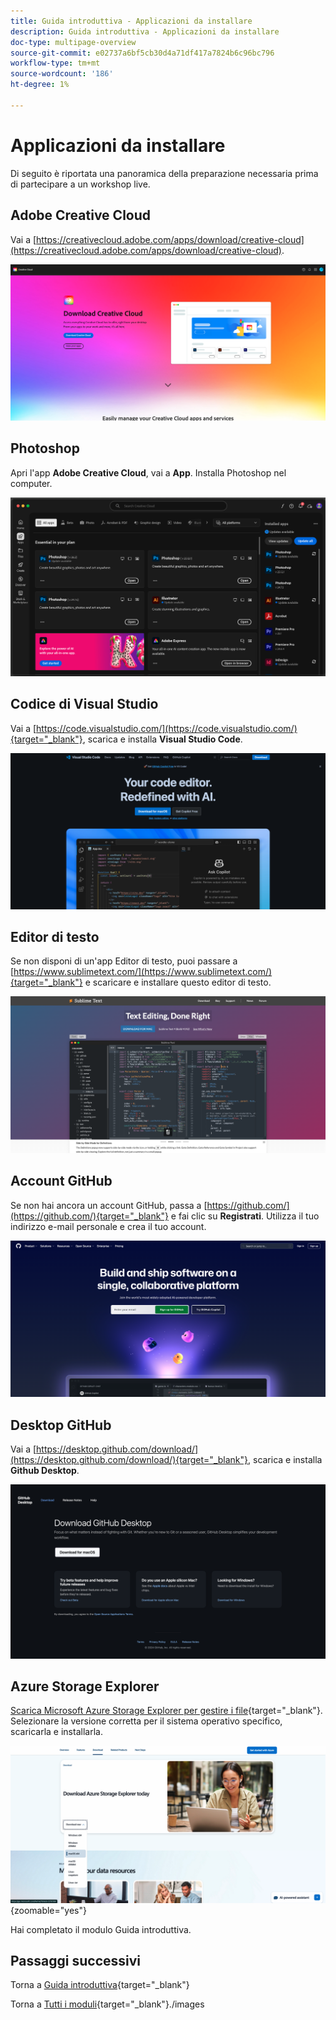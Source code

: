 ```yaml
---
title: Guida introduttiva - Applicazioni da installare
description: Guida introduttiva - Applicazioni da installare
doc-type: multipage-overview
source-git-commit: e02737a6bf5cb30d4a71df417a7824b6c96bc796
workflow-type: tm+mt
source-wordcount: '186'
ht-degree: 1%

---
```


# Applicazioni da installare

Di seguito è riportata una panoramica della preparazione necessaria prima di partecipare a un workshop live.

## Adobe Creative Cloud

Vai a [https://creativecloud.adobe.com/apps/download/creative-cloud](https://creativecloud.adobe.com/apps/download/creative-cloud).

![Nuova integrazione Adobe I/O](./images/cc.png)

## Photoshop

Apri l&#39;app **Adobe Creative Cloud**, vai a **App**. Installa Photoshop nel computer.

![Nuova integrazione Adobe I/O](./images/psd.png)

## Codice di Visual Studio

Vai a [https://code.visualstudio.com/](https://code.visualstudio.com/){target="_blank"}, scarica e installa **Visual Studio Code**.

![Blocca](./images/vsc1.png)

## Editor di testo

Se non disponi di un&#39;app Editor di testo, puoi passare a [https://www.sublimetext.com/](https://www.sublimetext.com/){target="_blank"} e scaricare e installare questo editor di testo.

![Blocca](./images/text1.png)

## Account GitHub

Se non hai ancora un account GitHub, passa a [https://github.com/](https://github.com/){target="_blank"} e fai clic su **Registrati**. Utilizza il tuo indirizzo e-mail personale e crea il tuo account.

![Blocca](./images/git.png)

## Desktop GitHub

Vai a [https://desktop.github.com/download/](https://desktop.github.com/download/){target="_blank"}, scarica e installa **Github Desktop**.

![Blocca](./images/block1.png)

## Azure Storage Explorer

[Scarica Microsoft Azure Storage Explorer per gestire i file](https://azure.microsoft.com/en-us/products/storage/storage-explorer#Download-4){target="_blank"}. Selezionare la versione corretta per il sistema operativo specifico, scaricarla e installarla.

![Archiviazione Azure](./images/az10.png){zoomable="yes"}

Hai completato il modulo Guida introduttiva.

## Passaggi successivi

Torna a [Guida introduttiva](./getting-started.md){target="_blank"}

Torna a [Tutti i moduli](./../../../overview.md){target="_blank"}./images